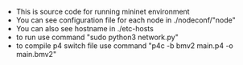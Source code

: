 * This is source code for running mininet environment
* You can see configuration file for each node in ./nodeconf/"node"
* You can also see hostname in ./etc-hosts
* to run use command "sudo python3 network.py"
* to compile p4 switch file use command "p4c -b bmv2 main.p4 -o main.bmv2"